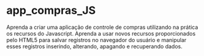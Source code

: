 # app_compras_JS

Aprenda a criar uma aplicação de controle de compras utilizando na prática os recursos do Javascript. Aprenda a usar novos recursos proporcionados pelo HTML5 para salvar registros no navegador do usuário e manipular esses registros inserindo, alterando, apagando e recuperando dados.
